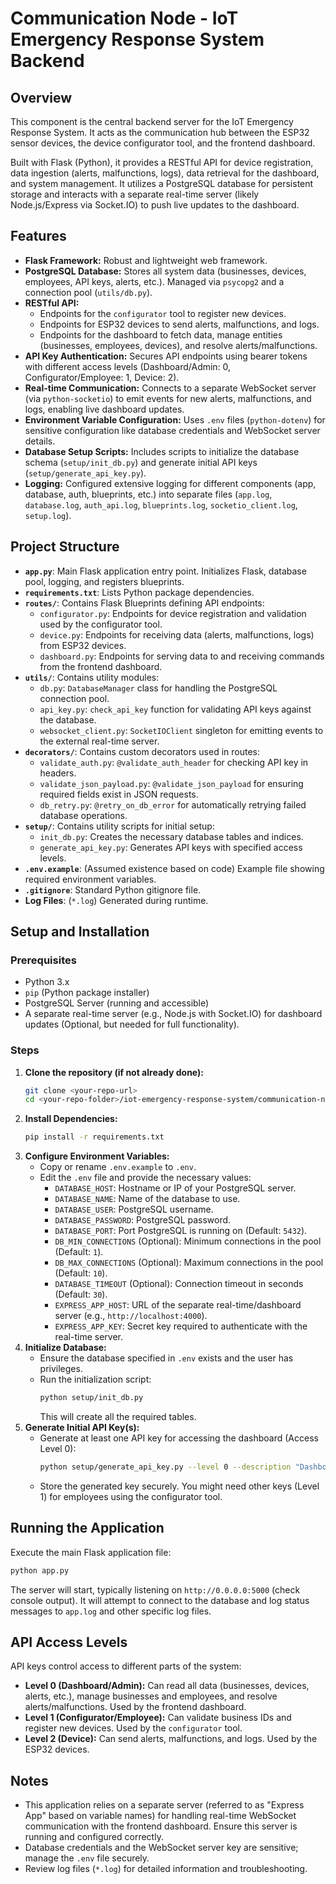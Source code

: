 # Communication Node - IoT Emergency Response System Backend

## Overview

This component is the central backend server for the IoT Emergency Response System. It acts as the communication hub between the ESP32 sensor devices, the device configurator tool, and the frontend dashboard.

Built with Flask (Python), it provides a RESTful API for device registration, data ingestion (alerts, malfunctions, logs), data retrieval for the dashboard, and system management. It utilizes a PostgreSQL database for persistent storage and interacts with a separate real-time server (likely Node.js/Express via Socket.IO) to push live updates to the dashboard.

## Features

*   **Flask Framework:** Robust and lightweight web framework.
*   **PostgreSQL Database:** Stores all system data (businesses, devices, employees, API keys, alerts, etc.). Managed via `psycopg2` and a connection pool (`utils/db.py`).
*   **RESTful API:**
    *   Endpoints for the `configurator` tool to register new devices.
    *   Endpoints for ESP32 devices to send alerts, malfunctions, and logs.
    *   Endpoints for the dashboard to fetch data, manage entities (businesses, employees, devices), and resolve alerts/malfunctions.
*   **API Key Authentication:** Secures API endpoints using bearer tokens with different access levels (Dashboard/Admin: 0, Configurator/Employee: 1, Device: 2).
*   **Real-time Communication:** Connects to a separate WebSocket server (via `python-socketio`) to emit events for new alerts, malfunctions, and logs, enabling live dashboard updates.
*   **Environment Variable Configuration:** Uses `.env` files (`python-dotenv`) for sensitive configuration like database credentials and WebSocket server details.
*   **Database Setup Scripts:** Includes scripts to initialize the database schema (`setup/init_db.py`) and generate initial API keys (`setup/generate_api_key.py`).
*   **Logging:** Configured extensive logging for different components (app, database, auth, blueprints, etc.) into separate files (`app.log`, `database.log`, `auth_api.log`, `blueprints.log`, `socketio_client.log`, `setup.log`).

## Project Structure

*   **`app.py`**: Main Flask application entry point. Initializes Flask, database pool, logging, and registers blueprints.
*   **`requirements.txt`**: Lists Python package dependencies.
*   **`routes/`**: Contains Flask Blueprints defining API endpoints:
    *   `configurator.py`: Endpoints for device registration and validation used by the configurator tool.
    *   `device.py`: Endpoints for receiving data (alerts, malfunctions, logs) from ESP32 devices.
    *   `dashboard.py`: Endpoints for serving data to and receiving commands from the frontend dashboard.
*   **`utils/`**: Contains utility modules:
    *   `db.py`: `DatabaseManager` class for handling the PostgreSQL connection pool.
    *   `api_key.py`: `check_api_key` function for validating API keys against the database.
    *   `websocket_client.py`: `SocketIOClient` singleton for emitting events to the external real-time server.
*   **`decorators/`**: Contains custom decorators used in routes:
    *   `validate_auth.py`: `@validate_auth_header` for checking API key in headers.
    *   `validate_json_payload.py`: `@validate_json_payload` for ensuring required fields exist in JSON requests.
    *   `db_retry.py`: `@retry_on_db_error` for automatically retrying failed database operations.
*   **`setup/`**: Contains utility scripts for initial setup:
    *   `init_db.py`: Creates the necessary database tables and indices.
    *   `generate_api_key.py`: Generates API keys with specified access levels.
*   **`.env.example`**: (Assumed existence based on code) Example file showing required environment variables.
*   **`.gitignore`**: Standard Python gitignore file.
*   **Log Files**: (`*.log`) Generated during runtime.

## Setup and Installation

### Prerequisites

*   Python 3.x
*   `pip` (Python package installer)
*   PostgreSQL Server (running and accessible)
*   A separate real-time server (e.g., Node.js with Socket.IO) for dashboard updates (Optional, but needed for full functionality).

### Steps

1.  **Clone the repository (if not already done):**
    ```bash
    git clone <your-repo-url>
    cd <your-repo-folder>/iot-emergency-response-system/communication-node
    ```
2.  **Install Dependencies:**
    ```bash
    pip install -r requirements.txt
    ```
3.  **Configure Environment Variables:**
    *   Copy or rename `.env.example` to `.env`.
    *   Edit the `.env` file and provide the necessary values:
        *   `DATABASE_HOST`: Hostname or IP of your PostgreSQL server.
        *   `DATABASE_NAME`: Name of the database to use.
        *   `DATABASE_USER`: PostgreSQL username.
        *   `DATABASE_PASSWORD`: PostgreSQL password.
        *   `DATABASE_PORT`: Port PostgreSQL is running on (Default: `5432`).
        *   `DB_MIN_CONNECTIONS` (Optional): Minimum connections in the pool (Default: `1`).
        *   `DB_MAX_CONNECTIONS` (Optional): Maximum connections in the pool (Default: `10`).
        *   `DATABASE_TIMEOUT` (Optional): Connection timeout in seconds (Default: `30`).
        *   `EXPRESS_APP_HOST`: URL of the separate real-time/dashboard server (e.g., `http://localhost:4000`).
        *   `EXPRESS_APP_KEY`: Secret key required to authenticate with the real-time server.
4.  **Initialize Database:**
    *   Ensure the database specified in `.env` exists and the user has privileges.
    *   Run the initialization script:
        ```bash
        python setup/init_db.py
        ```
        This will create all the required tables.
5.  **Generate Initial API Key(s):**
    *   Generate at least one API key for accessing the dashboard (Access Level 0):
        ```bash
        python setup/generate_api_key.py --level 0 --description "Dashboard Admin Key"
        ```
    *   Store the generated key securely. You might need other keys (Level 1) for employees using the configurator tool.

## Running the Application

Execute the main Flask application file:

```bash
python app.py
```

The server will start, typically listening on `http://0.0.0.0:5000` (check console output). It will attempt to connect to the database and log status messages to `app.log` and other specific log files.

## API Access Levels

API keys control access to different parts of the system:

*   **Level 0 (Dashboard/Admin):** Can read all data (businesses, devices, alerts, etc.), manage businesses and employees, and resolve alerts/malfunctions. Used by the frontend dashboard.
*   **Level 1 (Configurator/Employee):** Can validate business IDs and register new devices. Used by the `configurator` tool.
*   **Level 2 (Device):** Can send alerts, malfunctions, and logs. Used by the ESP32 devices.

## Notes

*   This application relies on a separate server (referred to as "Express App" based on variable names) for handling real-time WebSocket communication with the frontend dashboard. Ensure this server is running and configured correctly.
*   Database credentials and the WebSocket server key are sensitive; manage the `.env` file securely.
*   Review log files (`*.log`) for detailed information and troubleshooting.

